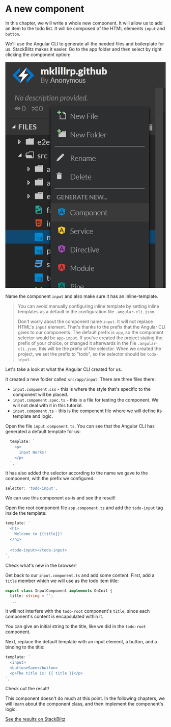 # A new component

In this chapter, we will write a whole new component. It will allow us to add an item to the todo list. It will be composed of the HTML elements `input` and `button`.

We'll use the Angular CLI to generate all the needed files and boilerplate for us. StackBlitz makes it easier. Go to the app folder and then select by right clicking the component option:

![Right click and select new component](.gitbook/assets/create_new_component.png)

Name the component `input` and also make sure it has an inline-template.

> You can avoid manually configuring inline template by setting inline templates as a default in the configuration file `.angular-cli.json`.
>
> Don't worry about the component name `input`. It will not replace HTML's `input` element. That's thanks to the prefix that the Angular CLI gives to our components. The default prefix is `app`, so the component selector would be `app-input`. If you've created the project stating the prefix of your choice, or changed it afterwards in the file `.angular-cli.json`, this will be the prefix of the selector. When we created the project, we set the prefix to "todo", so the selector should be `todo-input`.

Let's take a look at what the Angular CLI created for us.

It created a new folder called `src/app/input`. There are three files there:

* `input.component.css` - this is where the style that's specific to the component will be placed.
* `input.component.spec.ts` - this is a file for testing the component. We will not deal with it in this tutorial.
* `input.component.ts` - this is the component file where we will define its template and logic.

Open the file `input.component.ts`. You can see that the Angular CLI has generated a default template for us:

```typescript
  template: `
    <p>
      input Works!
    </p>
  `,
```

It has also added the selector according to the name we gave to the component, with the prefix we configured:

```typescript
selector: 'todo-input',
```

We can use this component as-is and see the result!

Open the root component file `app.component.ts` and add the `todo-input` tag inside the template:

```typescript
template: `
  <h1>
    Welcome to {{title}}!
  </h1>

  <todo-input></todo-input>
`,
```

Check what's new in the browser!

Get back to our `input.component.ts` and add some content. First, add a `title` member which we will use as the todo item title:

```typescript
export class InputComponent implements OnInit {
  title: string = '';
  ...
```

It will not interfere with the `todo-root` component's `title`, since each component's content is encapsulated within it.

You can give an initial string to the title, like we did in the `todo-root` component.

Next, replace the default template with an input element, a button, and a binding to the title:

```typescript
template: `
  <input>
  <button>Save</button>
  <p>The title is: {{ title }}</p>
`,
```

Check out the result!

This component doesn't do much at this point. In the following chapters, we will learn about the component class, and then implement the component's logic.

[See the results on StackBlitz](https://stackblitz.com/github/angularbootcamp/todo-list-tutorial-steps/tree/step-04_A_new_component)

